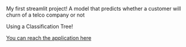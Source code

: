 My first streamlit project! A model that predicts whether a customer will churn of a telco company or not

Using a Classification Tree!

[You can reach the application here](https://share.streamlit.io/alvarocascon/arbol_classifier_churn/app.py)
